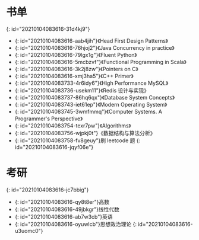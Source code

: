 # 书单
{: id="20210104083616-31d4kj9"}

- {: id="20210104083616-aab4jih"}《Head First Design Patterns》
- {: id="20210104083616-76hjoj2"}《Java Concurrency in practice》
- {: id="20210104083616-79lgx1g"}《Fluent Python》
- {: id="20210104083616-5mcbzvf"}《Functional Programming in Scala》
- {: id="20210104083616-3k2j8zw"}《Pointers on C》
- {: id="20210104083616-xmj3ha5"}《C++ Primer》
- {: id="20210104083733-4r6idy6"}《High Performance MySQL》
- {: id="20210104083736-usekm11"}《Redis 设计与实现》
- {: id="20210104083737-86hq6qx"}《Database System Concepts》
- {: id="20210104083743-iet61ep"}《Modern Operating System》
- {: id="20210104083745-3wmfmmq"}《Computer Systems. A Programmer's Perspective》
- {: id="20210104083754-texr7pw"}《Algorithms》
- {: id="20210104083756-wjpkj0t"}《数据结构与算法分析》
- {: id="20210104083758-fv8geuy"}刷 leetcode 题
{: id="20210104083616-jqyf06e"}

# 考研
{: id="20210104083616-jc7bbig"}

- {: id="20210104083616-qy8t8er"}高数
- {: id="20210104083616-49jbkgr"}线性代数
- {: id="20210104083616-ab7w3cb"}英语
- {: id="20210104083616-oyuwlcb"}思想政治理论
{: id="20210104083616-u3uomc0"}
